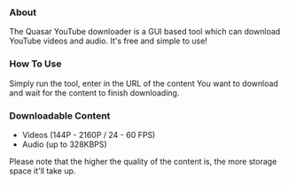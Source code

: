 ### About
The Quasar YouTube downloader is a GUI based tool which can download YouTube videos and audio. It's free and simple to use!

### How To Use
Simply run the tool, enter in the URL of the content You want to download and wait for the content to finish downloading.

### Downloadable Content
- Videos (144P - 2160P / 24 - 60 FPS)
- Audio (up to 328KBPS)

Please note that the higher the quality of the content is, the more storage space it'll take up.

